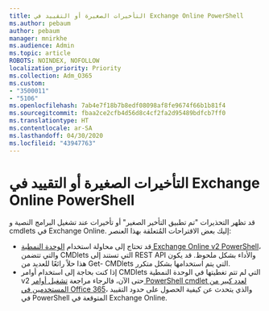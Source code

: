 ```yaml
---
title: التأخيرات الصغيرة أو التقييد في Exchange Online PowerShell
ms.author: pebaum
author: pebaum
manager: mnirkhe
ms.audience: Admin
ms.topic: article
ROBOTS: NOINDEX, NOFOLLOW
localization_priority: Priority
ms.collection: Adm_O365
ms.custom:
- "3500011"
- "5106"
ms.openlocfilehash: 7ab4e7f18b7b8edf08098af8fe9674f66b1b81f4
ms.sourcegitcommit: fbaa2ce2cfb4d56d8c4cf2fa2d95489bdfcb7ff0
ms.translationtype: HT
ms.contentlocale: ar-SA
ms.lasthandoff: 04/30/2020
ms.locfileid: "43947763"
---
```

# <a name="micro-delays-or-throttling-in-exchange-online-powershell"></a>التأخيرات الصغيرة أو التقييد في Exchange Online PowerShell

قد تظهر التحذيرات "تم تطبيق التأخير الصغير" أو تأخيرات عند تشغيل البرامج النصية و cmdlets في Exchange Online. إليك بعض الاقتراحات المُتعلقة بهذا العنصر:

- قد تحتاج إلى محاولة استخدام [الوحدة النمطية Exchange Online v2 PowerShell](https://docs.microsoft.com/powershell/exchange/exchange-online/exchange-online-powershell-v2/exchange-online-powershell-v2?view=exchange-ps)، والتي تتضمن CMDlets التي تستند إلى REST API والأداء بشكل ملحوظ. قد يكون هذا حلاً رائعًا للعديد من Get- CMDlets التي يتم استخدامها بشكل متكرر.
- إذا كنت بحاجة إلى استخدام أوامر CMDlets التي لم تتم تغطيتها في الوحدة النمطية v2 حتى الآن، فالرجاء مراجعة [تشغيل أوامر PowerShell cmdlet لعدد كبير من المستخدمين في Office 365](https://techcommunity.microsoft.com/t5/exchange-team-blog/updated-running-powershell-cmdlets-for-large-numbers-of-users-in/ba-p/1000628#)، والذي يتحدث عن كيفية الحصول على حدود التقييد في PowerShell المتوقعة في Exchange Online.
